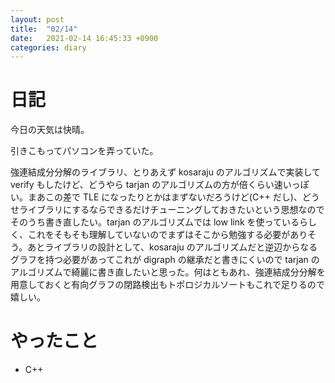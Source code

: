 ```yaml
---
layout: post
title:  "02/14"
date:   2021-02-14 16:45:33 +0900
categories: diary
---
```

# 日記

今日の天気は快晴。

引きこもってパソコンを弄っていた。

強連結成分分解のライブラリ、とりあえず kosaraju のアルゴリズムで実装して verify もしたけど、どうやら tarjan のアルゴリズムの方が倍くらい速いっぽい。まあこの差で TLE になったりとかはまずないだろうけど(C++ だし)、どうせライブラリにするならできるだけチューニングしておきたいという思想なのでそのうち書き直したい。tarjan のアルゴリズムでは low link を使っているらしく、これをそもそも理解していないのでまずはそこから勉強する必要がありそう。あとライブラリの設計として、kosaraju のアルゴリズムだと逆辺からなるグラフを持つ必要があってこれが digraph の継承だと書きにくいので tarjan のアルゴリズムで綺麗に書き直したいと思った。何はともあれ、強連結成分分解を用意しておくと有向グラフの閉路検出もトポロジカルソートもこれで足りるので嬉しい。

# やったこと

- C++